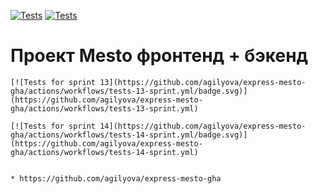 [![Tests](https://github.com/yandex-praktikum/express-mesto-gha/actions/workflows/tests-13-sprint.yml/badge.svg)](https://github.com/yandex-praktikum/express-mesto-gha/actions/workflows/tests-13-sprint.yml) [![Tests](https://github.com/yandex-praktikum/express-mesto-gha/actions/workflows/tests-14-sprint.yml/badge.svg)](https://github.com/yandex-praktikum/express-mesto-gha/actions/workflows/tests-14-sprint.yml)
# Проект Mesto фронтенд + бэкенд

```
[![Tests for sprint 13](https://github.com/agilyova/express-mesto-gha/actions/workflows/tests-13-sprint.yml/badge.svg)](https://github.com/agilyova/express-mesto-gha/actions/workflows/tests-13-sprint.yml) 

[![Tests for sprint 14](https://github.com/agilyova/express-mesto-gha/actions/workflows/tests-14-sprint.yml/badge.svg)](https://github.com/agilyova/express-mesto-gha/actions/workflows/tests-14-sprint.yml)


* https://github.com/agilyova/express-mesto-gha
